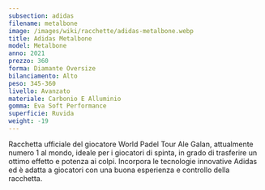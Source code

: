 ```yaml
---
subsection: adidas
filename: metalbone
image: /images/wiki/racchette/adidas-metalbone.webp
title: Adidas Metalbone
model: Metalbone
anno: 2021
prezzo: 360
forma: Diamante Oversize
bilanciamento: Alto
peso: 345-360
livello: Avanzato
materiale: Carbonio E Alluminio
gomma: Eva Soft Performance
superficie: Ruvida
weight: -19
---
```

Racchetta ufficiale del giocatore World Padel Tour Ale Galan, attualmente numero 1 al mondo, ideale per i giocatori di spinta, in grado di trasferire un ottimo effetto e potenza ai colpi. Incorpora le tecnologie innovative Adidas ed è adatta a giocatori con una buona esperienza e controllo della racchetta.